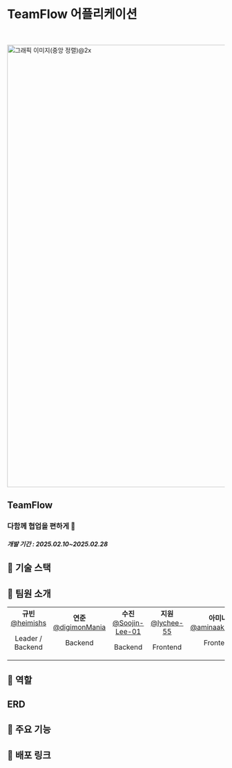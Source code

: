 # TeamFlow 어플리케이션 

<br><br>
<img width="1024" alt="그래픽 이미지(중앙 정렬)@2x" src="~~~추가예정" />

## TeamFlow
### 다함께 협업을 편하게 👭

##### 개발 기간 : 2025.02.10~2025.02.28

## 🧁 기술 스택

## 🍦 팀원 소개
<table>
  <tr>
    <td align="center">
      <strong>규빈</strong><br>
<a href="https://github.com/heimishs">@heimishs</a>
     <p>Leader / Backend</p>
    </td>
    <td align="center">
      <strong>연준</strong><br>
<a href="https://github.com/digimonMania">@digimonMania</a>
     <p>Backend</p>
    </td>
    <td align="center">
      <strong>수진</strong><br>
<a href="https://github.com/Soojin-Lee-01">@Soojin-Lee-01</a>
     <p>Backend</p>
    </td>
   <td align="center">
      <strong>지원</strong><br>
     <a href="https://github.com/lychee-55">@lychee-55</a>
     <p>Frontend</p>
    </td>
     <td align="center">
      <strong>아미나</strong><br>
<a href="https://github.com/aminaakh1680">@aminaakh1680</a>
     <p>Frontend</p>
    </td>
  </tr>
</table>

## 🧁 역할

## ERD

## 🧁 주요 기능

## 🧁 배포 링크





